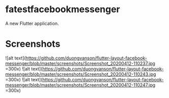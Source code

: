 # fatestfacebookmessenger

A new Flutter application.

# Screenshots
![alt text](https://github.com/duongvanson/flutter-layout-facebook-messenger/blob/master/screenshots/Screenshot_20200412-110237.jpg =300x)
![alt text](https://github.com/duongvanson/flutter-layout-facebook-messenger/blob/master/screenshots/Screenshot_20200412-110243.jpg =300x)
![alt text](https://github.com/duongvanson/flutter-layout-facebook-messenger/blob/master/screenshots/Screenshot_20200412-110247.jpg =300x)
